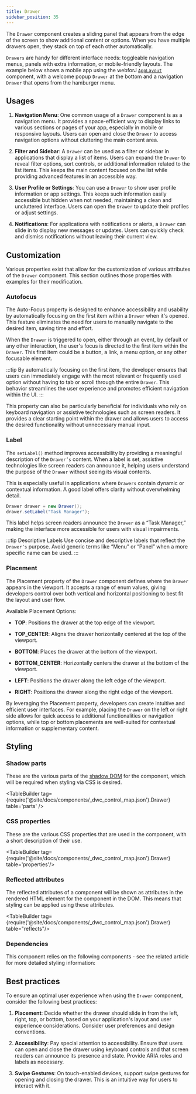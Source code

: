```yaml
---
title: Drawer
sidebar_position: 35
---
```

<DocChip chip="shadow" />
<DocChip chip="name" label="dwc-drawer" />
<DocChip chip='since' label='24.00' />
<JavadocLink type="drawer" location="com/webforj/component/drawer/Drawer" top='true'/>

The `Drawer` component creates a sliding panel that appears from the edge of the screen to show additional content or options. When you have multiple drawers open, they stack on top of each other automatically.

`Drawers` are handy for different interface needs: toggleable navigation menus, panels with extra information, or mobile-friendly layouts. The example below shows a mobile app using the webforJ [`AppLayout`](../components/app-layout) component, with a welcome popup `Drawer` at the bottom and a navigation `Drawer` that opens from the hamburger menu.

<AppLayoutViewer path='/webforj/drawerwelcome?' mobile='true'
javaE='https://raw.githubusercontent.com/webforj/webforj-documentation/refs/heads/main/src/main/java/com/webforj/samples/views/drawer/DrawerWelcomeView.java'
cssURL='https://raw.githubusercontent.com/webforj/webforj-documentation/main/src/main/resources/css/drawer/drawerWelcome.css'
/>

## Usages

1. **Navigation Menu**: One common usage of a `Drawer` component is as a navigation menu. It provides a space-efficient way to display links to various sections or pages of your app, especially in mobile or responsive layouts. Users can open and close the `Drawer` to access navigation options without cluttering the main content area.

2. **Filter and Sidebar**: A `Drawer` can be used as a filter or sidebar in applications that display a list of items. Users can expand the `Drawer` to reveal filter options, sort controls, or additional information related to the list items. This keeps the main content focused on the list while providing advanced features in an accessible way.

3. **User Profile or Settings**: You can use a `Drawer` to show user profile information or app settings. This keeps such information easily accessible but hidden when not needed, maintaining a clean and uncluttered interface. Users can open the `Drawer` to update their profiles or adjust settings.

4. **Notifications**: For applications with notifications or alerts, a `Drawer` can slide in to display new messages or updates. Users can quickly check and dismiss notifications without leaving their current view.

<ComponentDemo
path='/webforj/drawer?'
javaE='https://raw.githubusercontent.com/webforj/webforj-documentation/refs/heads/main/src/main/java/com/webforj/samples/views/drawer/DrawerView.java'
cssURL='https://raw.githubusercontent.com/webforj/webforj-documentation/main/src/main/resources/css/drawer/drawer.css'
height='600px'
/>

## Customization

Various properties exist that allow for the customization of various attributes of the `Drawer` component. This section outlines those properties with examples for their modification.

### Autofocus

The Auto-Focus property is designed to enhance accessibility and usability by automatically focusing on the first item within a `Drawer` when it's opened. This feature eliminates the need for users to manually navigate to the desired item, saving time and effort.

When the `Drawer` is triggered to open, either through an event, by default or any other interaction, the user's focus is directed to the first item within the `Drawer`. This first item could be a button, a link, a menu option, or any other focusable element.

:::tip
By automatically focusing on the first item, the developer ensures that users can immediately engage with the most relevant or frequently used option without having to tab or scroll through the entire `Drawer`. This behavior streamlines the user experience and promotes efficient navigation within the UI.
:::

This property can also be particularly beneficial for individuals who rely on keyboard navigation or assistive technologies such as screen readers. It provides a clear starting point within the drawer and allows users to access the desired functionality without unnecessary manual input.

<ComponentDemo
path='/webforj/drawerautofocus?'
javaE='https://raw.githubusercontent.com/webforj/webforj-documentation/refs/heads/main/src/main/java/com/webforj/samples/views/drawer/DrawerAutoFocusView.java'
height='600px'
/>

<!-- Example -->

### Label

The `setLabel()` method improves accessibility by providing a meaningful description of the `Drawer’s` content. When a label is set, assistive technologies like screen readers can announce it, helping users understand the purpose of the `Drawer` without seeing its visual contents.

This is especially useful in applications where `Drawers` contain dynamic or contextual information. A good label offers clarity without overwhelming detail.

```java
Drawer drawer = new Drawer();
drawer.setLabel("Task Manager");
```

This label helps screen readers announce the `Drawer` as a “Task Manager,” making the interface more accessible for users with visual impairments.

:::tip Descriptive Labels
Use concise and descriptive labels that reflect the `Drawer’s` purpose. Avoid generic terms like “Menu” or “Panel” when a more specific name can be used.
:::

<!-- Example -->

<!-- ### Size

The `size` property of the `Drawer` component enables developers to control and specify the dimensions of the drawer within the user interface. This property allows for fine-tuning the size of the drawer, ensuring it aligns with the desired layout and design requirements.

When utilizing the `size` property, developers have the flexibility to define the width and height of the drawer based on their specific needs. Unlike the `maxSize` property, which sets a maximum limit, the `size` property provides explicit control over the actual size of the drawer.

Developers can customize the `size` property based on the available screen real estate, the amount of content to be displayed, and the overall design aesthetic. This level of control allows for creating visually balanced and functional interfaces.

The `size` property can be defined using various units such as pixels, percentages, or other appropriate CSS measurement values. This versatility ensures that the drawer's size can be adjusted precisely to fit different screen sizes, resolutions, and device types.

By utilizing the `size` property effectively, developers can create responsive interfaces that adapt to different viewports and screen orientations. For instance, a smaller size can be chosen for mobile devices to optimize space utilization, while larger sizes can be used for desktop displays to take advantage of the available screen area.


### Max Size

The Drawer max size property is a versatile feature designed to control the maximum width or height of a drawer within a user interface, based on the specified placement. This property allows developers to define the maximum size of the drawer, ensuring optimal presentation and layout while accommodating varying screen sizes and device resolutions.

:::info
To set the size of the drawer, modify the `size` property - `maxSize` is used to ensure a drawer never grows larger than a certain value.
:::

When utilizing the Drawer max size property, developers can set a maximum size value expressed as pixels, percentages, or other appropriate CSS measurement values. This value represents the maximum width when the drawer is placed on the left or right side of the interface or the maximum height when placed on the top or bottom.

By defining a maximum size for the drawer, developers maintain control over its dimensions and prevent it from becoming excessively wide or tall, which could hinder the overall user experience. The CSS measurement approach allows for responsiveness, adapting the size of the drawer dynamically in relation to the available screen space.

The Drawer's max size property is particularly beneficial when dealing with responsive and adaptive designs. It ensures that the drawer remains visually pleasing and functional across different devices, screen orientations, and viewports.

When the drawer's content exceeds the defined maximum size, developers can implement appropriate techniques to handle overflow, such as scrolling within the drawer or utilizing additional UI patterns like tabs or accordions. This helps maintain a clean and organized interface while accommodating larger amounts of content. -->

### Placement

The Placement property of the `Drawer` component defines where the `Drawer` appears in the viewport. It accepts a range of enum values, giving developers control over both vertical and horizontal positioning to best fit the layout and user flow.

Available Placement Options:

- **TOP**: Positions the drawer at the top edge of the viewport.

- **TOP_CENTER**: Aligns the drawer horizontally centered at the top of the viewport.

- **BOTTOM**: Places the drawer at the bottom of the viewport.

- **BOTTOM_CENTER**: Horizontally centers the drawer at the bottom of the viewport.

- **LEFT**: Positions the drawer along the left edge of the viewport.

- **RIGHT**: Positions the drawer along the right edge of the viewport.


By leveraging the Placement property, developers can create intuitive and efficient user interfaces. For example, placing the `Drawer` on the left or right side allows for quick access to additional functionalities or navigation options, while top or bottom placements are well-suited for contextual information or supplementary content.

<ComponentDemo
path='/webforj/drawerplacement?'
javaE='https://raw.githubusercontent.com/webforj/webforj-documentation/refs/heads/main/src/main/java/com/webforj/samples/views/drawer/DrawerPlacementView.java'
height='600px'
/>

## Styling

<!-- <TableBuilder tag={require('@site/docs/components/_dwc_control_map.json').Drawer} /> -->

### Shadow parts

These are the various parts of the [shadow DOM](../glossary#shadow-dom) for the component, which will be required when styling via CSS is desired.

<TableBuilder tag={require('@site/docs/components/_dwc_control_map.json').Drawer} table='parts' />

### CSS properties

These are the various CSS properties that are used in the component, with a short description of their use.

<TableBuilder tag={require('@site/docs/components/_dwc_control_map.json').Drawer} table='properties'/>

### Reflected attributes

The reflected attributes of a component will be shown as attributes in the rendered HTML element for the component in the DOM. This means that styling can be applied using these attributes.

<TableBuilder tag={require('@site/docs/components/_dwc_control_map.json').Drawer} table="reflects"/>

### Dependencies

This component relies on the following components - see the related article for more detailed styling information:

<TableBuilder tag='dwc-drawer' table="dependencies"/>

## Best practices 

To ensure an optimal user experience when using the `Drawer` component, consider the following best practices:

1. **Placement**: Decide whether the drawer should slide in from the left, right, top, or bottom, based on your application's layout and user experience considerations. Consider user preferences and design conventions.

2. **Accessibility**: Pay special attention to accessibility. Ensure that users can open and close the drawer using keyboard controls and that screen readers can announce its presence and state. Provide ARIA roles and labels as necessary.

3. **Swipe Gestures**: On touch-enabled devices, support swipe gestures for opening and closing the drawer. This is an intuitive way for users to interact with it.